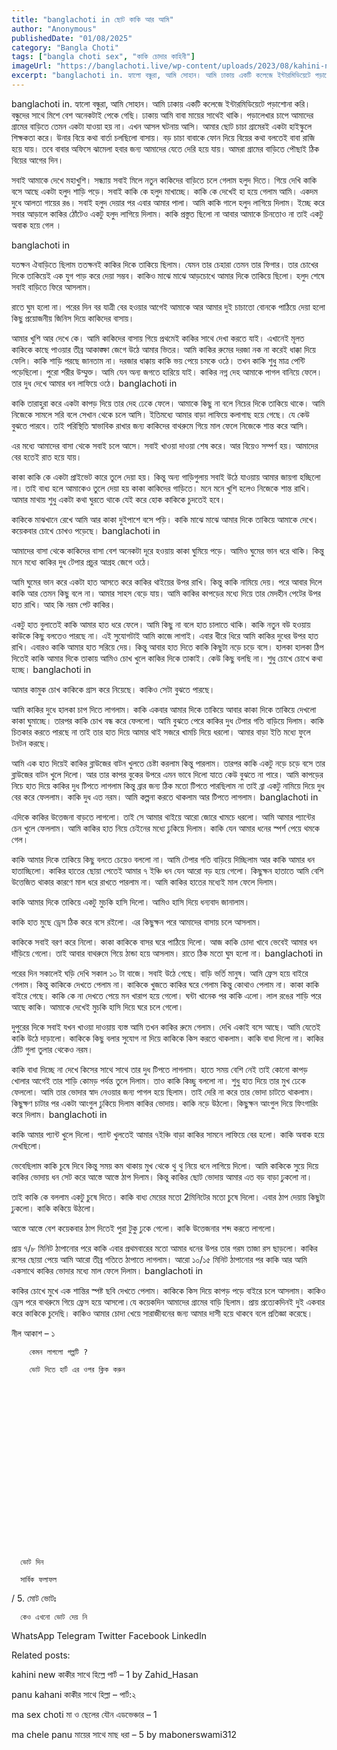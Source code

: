 ```yaml
---
title: "banglachoti in ছোট কাকি আর আমি"
author: "Anonymous"
publishedDate: "01/08/2025"
category: "Bangla Choti"
tags: ["bangla choti sex", "কাকি চোদার কাহিনী"]
imageUrl: "https://banglachoti.live/wp-content/uploads/2023/08/kahini-new-e1691346729212-150x150.jpg"
excerpt: "banglachoti in. হ্যালো বন্ধুরা, আমি সোহান। আমি ঢাকায় একটি কলেজে ইন্টারমিডিয়েটে পড়াশোনা করি। বন্ধুদের সাথে মিশে বেশ অনেকটাই পেকে গেছি। ঢাকায় আমি বাবা মায়ের সাথেই থাকি। পড়ালেখার চাপে আমাদের গ্রামের বাড়ি..."
---
```


banglachoti in. হ্যালো বন্ধুরা, আমি সোহান। আমি ঢাকায় একটি কলেজে ইন্টারমিডিয়েটে পড়াশোনা করি। বন্ধুদের সাথে মিশে বেশ অনেকটাই পেকে গেছি। ঢাকায় আমি বাবা মায়ের সাথেই থাকি। পড়ালেখার চাপে আমাদের গ্রামের বাড়িতে তেমন একটা যাওয়া হয় না। এখন আসল ঘটনায় আসি। আমার ছোট চাচা গ্রামেরই একটা হাইস্কুলে শিক্ষকতা করে। উনার বিয়ে কথা বার্তা চলছিলো বাসায়। বড় চাচা বাবাকে ফোন দিয়ে বিয়ের কথা বলতেই বাবা রাজি হয়ে যায়। তবে বাবার অফিসে ঝামেলা হবার জন্য আমাদের যেতে দেরি হয়ে যায়। আমরা গ্রামের বাড়িতে পৌছাই ঠিক বিয়ের আগের দিন।


সবাই আমাকে দেখে মহাখুশি। সন্ধ্যায় সবাই মিলে নতুন কাকিদের বাড়িতে চলে গেলাম হলুদ দিতে। গিয়ে দেখি কাকি বসে আছে একটা হলুদ শাড়ি পড়ে। সবাই কাকি কে হলুদ মাখাচ্ছে। কাকি কে দেখেই হা হয়ে গেলাম আমি। একদম দুধে আলতা গায়ের রঙ। সবাই হলুদ দেয়ার পর এবার আমার পালা। আমি কাকি গালে হলুদ লাগিয়ে দিলাম। ইচ্ছে করে সবার আড়ালে কাকির ঠোঁটেও একটু হলুদ লাগিয়ে দিলাম। কাকি প্রস্তুত ছিলো না আবার আমাকে চিনতোও না তাই একটু অবাক হয়ে গেল ।


banglachoti in


যতক্ষন ঐবাড়িতে ছিলাম ততক্ষনই কাকির দিকে তাকিয়ে ছিলাম। যেমন তার চেহারা তেমন তার ফিগার। তার চোখের দিকে তাকিয়েই এক যুগ পাড় করে দেয়া সম্ভব। কাকিও মাঝে মাঝে আড়চোখে আমার দিকে তাকিয়ে ছিলো। হলুদ শেষে সবাই বাড়িতে ফিরে আসলাম।


রাতে ঘুম হলো না। পরের দিন বর যাত্রী বের হওয়ার আগেই আমাকে আর আমার দুই চাচাতো বোনকে পাঠিয়ে দেয়া হলো কিছু প্রয়োজনীয় জিনিস দিয়ে কাকিদের বাসায়।


আমার খুশি আর দেখে কে। আমি কাকিদের বাসায় গিয়ে প্রথমেই কাকির সাথে দেখা করতে যাই। এখানেই মূলত কাকিকে কাছে পাওয়ার তীব্র আকাঙ্ক্ষা জেগে উঠে আমার ভিতর। আমি কাকির রুমের দরজা নক না করেই ধাক্কা দিয়ে ফেলি। কাকি শাড়ি পরছে জানতাম না। দরজার ধাক্কায় কাকি ভয় পেয়ে চমকে ওঠে। তখন কাকি শুধু মাত্র পেন্টি পড়েছিলো। পুরো শরীর উম্মুক্ত। আমি যেন অন্য জগতে হারিয়ে যাই। কাকির নগ্ন দেহ আমাকে পাগল বানিয়ে ফেলে। তার দুধ দেখে আমার ধন লাফিয়ে ওঠে। banglachoti in












কাকি তারাহুরা করে একটা কাপড় দিয়ে তার দেহ ঢেকে ফেলে। আমাকে কিছু না বলে নিচের দিকে তাকিয়ে থাকে। আমি নিজেকে সামলে সরি বলে সেখান থেকে চলে আসি। ইতিমধ্যে আমার বাড়া লাফিয়ে কলাগাছ হয়ে গেছে। যে কেউ বুঝতে পারবে। তাই পরিস্থিতি স্বাভাবিক রাখার জন্য কাকিদের বাথরুমে গিয়ে মাল ফেলে নিজেকে শান্ত করে আসি।


এর মধ্যে আমাদের বাসা থেকে সবাই চলে আসে। সবাই খাওয়া দাওয়া শেষ করে। আর বিয়েও সম্পর্ণ হয়। আমাদের বের হতেই রাত হয়ে যায়।


কাকা কাকি কে একটা প্রাইভেট কারে তুলে দেয়া হয়। কিন্তু অন্য গাড়িগুলায় সবাই উঠে যাওয়ায় আমার জায়গা হচ্ছিলো না। তাই বাধ্য হলে আমাকেও তুলে দেয়া হয় কাকা কাকিদের গাড়িতে। মনে মনে খুশি হলেও নিজেকে শান্ত রাখি। আমার মাথায় শুধু একটা কথা ঘুরতে থাকে যেই করে হোক কাকিকে চুদতেই হবে।


কাকিকে মাঝখানে রেখে আমি আর কাকা দুইপাশে বসে পড়ি। কাকি মাঝে মাঝে আমার দিকে তাকিয়ে আমাকে দেখে। কয়েকবার চোখে চোখও পড়েছে। banglachoti in


আমাদের বাসা থেকে কাকিদের বাসা বেশ অনেকটা দূরে হওয়ায় কাকা ঘুমিয়ে পড়ে। আমিও ঘুমের ভান ধরে থাকি। কিন্তু মনে মধ্যে কাকির দুধ টেপার প্রচুর আগ্রহ জেগে ওঠে।


আমি ঘুমের ভান করে একটা হাত আসতে করে কাকির থাইয়ের উপর রাখি। কিন্তু কাকি নামিয়ে দেয়। পরে আবার দিলে কাকি আর তেমন কিছু বলে না। আমার সাহস বেড়ে যায়। আমি কাকির কাপড়ের মধ্যে দিয়ে তার মেদহীন পেটের উপর হাত রাখি। আহ কি নরম পেট কাকির।


একটু হাত বুলাতেই কাকি আমার হাত ধরে ফেলে। আমি কিছু না বলে হাত চালাতে থাকি। কাকি নতুন বউ হওয়ায় কাউকে কিছু বলতেও পারছে না। এই সুযোগটাই আমি কাজে লাগাই। এবার ধীরে ধিরে আমি কাকির দুধের উপর হাত রাখি। এবারও কাকি আমার হাত সরিয়ে দেয়। কিন্তু আবার হাত দিতে কাকি কিছুটা নড়ে চড়ে বসে। হালকা হালকা ঠিপ দিতেই কাকি আমার দিকে তাকায় আমিও চোখ খুলে কাকির দিকে তাকাই। কেউ কিছু বলছি না। শুধু চোখে চোখে কথা হচ্ছে। banglachoti in


আমার কামুক চোখ কাকিকে গ্রাস করে নিয়েছে। কাকিও সেটা বুঝতে পারছে।

আমি কাকির দুধে হালকা চাপ দিতে লাগলাম। কাকি একবার আমার দিকে তাকিয়ে আবার কাকা দিকে তাকিয়ে দেখলো কাকা ঘুমাচ্ছে। তারপর কাকি চোখ বন্ধ করে ফেললো। আমি বুঝতে পেরে কাকির দুধ টেপার গতি বাড়িয়ে দিলাম। কাকি চিতকার করতে পারছে না তাই তার হাত দিয়ে আমার থাই সজরে খামচি দিয়ে ধরলো। আমার বাড়া ইতি মধ্যে ফুলে টনটন করছে।


আমি এক হাত দিয়েই কাকির ব্লাউজের বাটন খুলতে চেষ্টা করলাম কিন্তু পারলাম। তারপর কাকি একটু নড়ে চড়ে বসে তার ব্লাউজের বাটন খুলে দিলো। আর তার কাপর বুকের উপরে এমন ভাবে দিলো যাতে কেউ বুঝতে না পারে। আমি কাপড়ের নিচে হাত দিয়ে কাকির দুধ টিপতে লাগলাম কিন্তু ব্রার জন্য ঠিক মতো টিপতে পারছিলাম না তাই ব্রা একটু নামিয়ে দিয়ে দুধ বের করে ফেললাম। কাকি দুধ এত নরম। আমি কল্পনা করতে থাকলাম আর টিপতে লাগলাম। banglachoti in


এদিকে কাকির উত্তেজনা বাড়তে লাগলো। তাই সে আমার থাইয়ে আরো জোরে খামচে ধরলো। আমি আমার প্যান্টের চেন খুলে ফেললাম। আমি কাকির হাত নিয়ে চেইনের মধ্যে ঢুকিয়ে দিলাম। কাকি যেন আমার ধনের স্পর্শ পেয়ে থমকে গেল।




কাকি আমার দিকে তাকিয়ে কিছু বলতে চেয়েও বললো না। আমি টেপার গতি বাড়িয়ে দিচ্ছিলাম আর কাকি আমার ধন হাতাচ্ছিলো। কাকির হাতের ছোয়া পেতেই আমার ৭ ইঞ্চি ধন যেন আরো বড় হয়ে গেলো। কিছুক্ষন হাতাতে আমি বেশি উত্তেজিত থাকার কারণে মাল ধরে রাখতে পারলাম না। আমি কাকির হাতের মধ্যেই মাল ফেলে দিলাম।


কাকি আমার দিকে তাকিয়ে একটু মুচকি হাসি দিলো। আমিও হাসি দিয়ে ধন্যবাদ জানালাম।

কাকি হাত মুছে ড্রেস ঠিক করে বসে রইলো। এর কিছুক্ষন পরে আমাদের বাসায় চলে আসলাম।


কাকিকে সবাই বরণ করে নিলো। কাকা কাকিকে বাসর ঘরে পাঠিয়ে দিলো। আজ কাকি চোদা খাবে ভেবেই আমার ধন দাঁড়িয়ে গেলো। তাই আবার বাথরুমে গিয়ে ঠান্ডা হয়ে আসলাম। রাতে ঠিক মতো ঘুম হলো না। banglachoti in


পরের দিন সকালেই ঘড়ি দেখি সকাল ১০ টা বাজে। সবাই উঠে গেছে। বাড়ি ভর্তি মানুষ। আমি ফ্রেস হয়ে বাইরে গেলাম। কিন্তু কাকিকে দেখতে পেলাম না। কাকিকে খুজতে কাকির ঘরে গেলাম কিন্তু কোথাও পেলাম না। কাকা কাকি বাইরে গেছে। কাকি কে না দেখতে পেয়ে মন খারাপ হয়ে গেলো। ঘন্টা খানেক পর কাকি এলো। লাল রঙের শাড়ি পরে আছে কাকি। আমাকে দেখেই মুচকি হাসি দিয়ে ঘরে চলে গেলো।


দুপুরের দিকে সবাই যখন খাওয়া দাওয়ায় ব্যস্ত আমি তখন কাকির রুমে গেলাম। দেখি একাই বসে আছে। আমি যেতেই কাকি উঠে দাড়ালো। কাকিকে কিছু বলার সুযোগ না দিয়ে কাকিকে কিস করতে থাকলাম। কাকি বাধা দিলো না। কাকির ঠোঁট গুলা তুলার থেকেও নরম।


কাকি বাধা দিচ্ছে না দেখে কিসের সাথে সাথে তার দুধ টিপতে লাগলাম। হাতে সময় বেশি নেই তাই কোনো কাপড় খোলার আগেই তার শাড়ি কোমড় পর্যন্ত তুলে দিলাম। তাও কাকি কিচ্ছু বললো না। শুধু হাত দিয়ে তার মুখ ঢেকে ফেললো। আমি তার ভোদার স্বাদ নেওয়ার জন্য পাগল হয়ে ছিলাম। তাই দেরি না করে তার ভোদা চাটতে থাকলাম। কিছুক্ষণ চাটার পর একটা আংগুল ঢুকিয়ে দিলাম কাকির ভোদায়। কাকি নড়ে উঠলো। কিছুক্ষন আংগুল দিয়ে ফিংগারিং করে দিলাম। banglachoti in




কাকি আমার প্যান্ট খুলে দিলো। প্যান্ট খুলতেই আমার ৭ইঞ্চি বাড়া কাকির সামনে লাফিয়ে বের হলো। কাকি অবাক হয়ে দেখছিলো।

ভেবেছিলাম কাকি চুষে দিবে কিন্তু সময় কম থাকায় মুখ থেকে থু থু নিয়ে ধনে লাগিয়ে দিলো। আমি কাকিকে সুয়ে দিয়ে কাকির ভোদায় ধন সেট করে আস্তে আস্তে ঠাপ দিলাম। কিন্তু কাকির ছোট ভোদায় আমার এত বড় বাড়া ঢুকলো না।


তাই কাকি কে বললাম একটু চুষে দিতে। কাকি বাধ্য মেয়ের মতো 2মিনিটের মতো চুষে দিলো। এবার ঠাপ দেয়ায় কিছুটা ঢুকলো। কাকি ককিয়ে উঠলো।

আস্তে আস্তে বেশ কয়েকবার ঠাপ দিতেই পুরা টুকু ঢুকে গেলো। কাকি উত্তেজনার শব্দ করতে লাগলো।




প্রায় ৭/৮ মিনিট ঠাপানোর পরে কাকি এবার প্রথমবারের মতো আমার ধনের উপর তার গরম তাজা রস ছাড়লো। কাকির রসের ছোয়া পেয়ে আমি আরো তীব্র গতিতে ঠাপাতে লাগলাম। আরো ১০/১৫ মিনিট ঠাপানোর পর কাকি আর আমি একসাথে কাকির ভোদার মধ্যে মাল ফেলে দিলাম। banglachoti in


কাকির চোখে মুখে এক শান্তির স্পষ্ট ছবি দেখতে পেলাম। কাকিকে কিস দিয়ে কাপড় পড়ে বাইরে চলে আসলাম। কাকিও ড্রেস পরে বাথরুমে গিয়ে ফ্রেস হয়ে আসলো।যে কয়েকদিন আমাদের গ্রামের বাড়ি ছিলাম। প্রায় প্রত্যেকদিনই দুই একবার করে কাকিকে চুদেছি। কাকিও আমার চোদা খেয়ে সারাজীবনের জন্য আমার দাসী হয়ে থাকবে বলে প্রতিজ্ঞা করেছে।


নীল আকাশ – ১


 
 
 
        কেমন লাগলো গল্পটি ?      
 
        ভোট দিতে হার্ট এর ওপর ক্লিক করুন      
 
 
 
 
 
 
 
 
 
 
 
 
 
 
 
 
 
 
 
 
 
      ভোট দিন    
 
      সার্বিক ফলাফল 
 / 5. মোট ভোটঃ 
 
 
      কেও এখনো ভোট দেয় নি    
 
 
 
 
WhatsApp
Telegram
Twitter
Facebook
LinkedIn




Related posts:






kahini new কাকীর সাথে হিল্লে পার্ট – 1 by Zahid_Hasan




panu kahani কাকীর সাথে হিল্লা – পার্ট:২




ma sex choti মা ও ছেলের যৌন এডভেঞ্চার – 1




ma chele panu মায়ের সাথে মাছ ধরা – 5 by mabonerswami312
